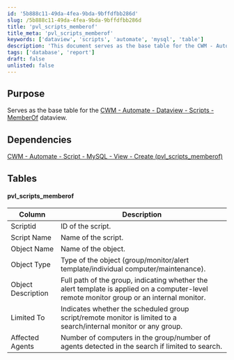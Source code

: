 ```yaml
---
id: '5b888c11-49da-4fea-9bda-9bffdfbb286d'
slug: /5b888c11-49da-4fea-9bda-9bffdfbb286d
title: 'pvl_scripts_memberof'
title_meta: 'pvl_scripts_memberof'
keywords: ['dataview', 'scripts', 'automate', 'mysql', 'table']
description: 'This document serves as the base table for the CWM - Automate - Dataview - Scripts - MemberOf, detailing its dependencies, structure, and the specific columns that define its functionality within the ConnectWise Automate environment.'
tags: ['database', 'report']
draft: false
unlisted: false
---
```


## Purpose

Serves as the base table for the [CWM - Automate - Dataview - Scripts - MemberOf](/docs/83b99c1b-d471-41f1-9755-af3a2ab1abf0) dataview.

## Dependencies

[CWM - Automate - Script - MySQL - View - Create (pvl_scripts_memberof)](/docs/8c15555e-049e-4bf3-8a29-6446e2b2d05d)

## Tables

#### pvl_scripts_memberof

| Column               | Description                                                                                                       |
|----------------------|-------------------------------------------------------------------------------------------------------------------|
| Scriptid             | ID of the script.                                                                                                 |
| Script Name          | Name of the script.                                                                                               |
| Object Name          | Name of the object.                                                                                               |
| Object Type          | Type of the object (group/monitor/alert template/individual computer/maintenance).                               |
| Object Description    | Full path of the group, indicating whether the alert template is applied on a computer-level remote monitor group or an internal monitor. |
| Limited To          | Indicates whether the scheduled group script/remote monitor is limited to a search/internal monitor or any group. |
| Affected Agents      | Number of computers in the group/number of agents detected in the search if limited to search.                   |

